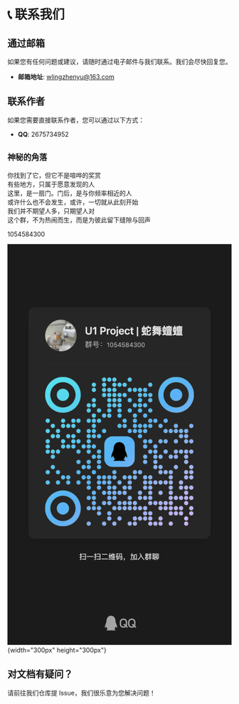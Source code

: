 # 📞 联系我们

## 通过邮箱

如果您有任何问题或建议，请随时通过电子邮件与我们联系。我们会尽快回复您。

- **邮箱地址**: [wlingzhenyu@163.com](mailto:wlingzhenyu@163.com)

## 联系作者

如果您需要直接联系作者，您可以通过以下方式：

- **QQ**: 2675734952

## `神秘的角落`

你找到了它，但它不是喧哗的奖赏<br>
有些地方，只属于愿意发现的人<br>
这里，是一扇门。门后，是与你频率相近的人<br>
或许什么也不会发生，或许，一切就从此刻开始<br>
我们并不期望人多，只期望人对<br>
这个群，不为热闹而生，而是为彼此留下缝隙与回声<br>

1054584300

![](assets/qgroup.jpg){width="300px" height="300px"}

## 对文档有疑问？

请前往我们仓库提 Issue，我们很乐意为您解决问题！

